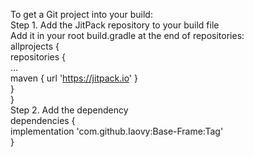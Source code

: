 To get a Git project into your build:  
Step 1. Add the JitPack repository to your build file  
Add it in your root build.gradle at the end of repositories:  
allprojects {  
repositories {  
...  
maven { url 'https://jitpack.io' }  
}  
}    
Step 2. Add the dependency  
dependencies {  
implementation 'com.github.Iaovy:Base-Frame:Tag'  
}  
